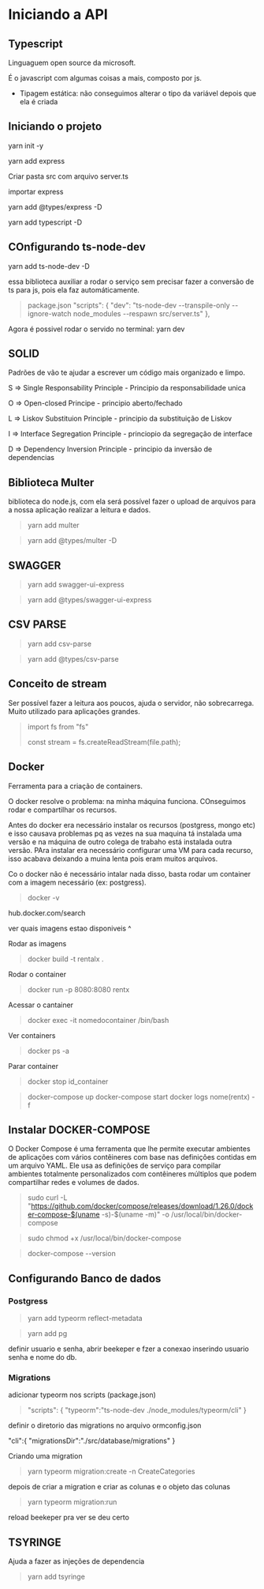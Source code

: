 # Iniciando a API

## Typescript
Linguaguem open source da microsoft.

É o javascript com algumas coisas a mais, composto por js.

-  Tipagem estática: não conseguimos alterar o tipo da variável depois que ela é criada

## Iniciando o projeto

yarn init -y

yarn add express


Criar pasta src com arquivo server.ts

importar express 

yarn add @types/express -D

yarn add typescript -D

## COnfigurando ts-node-dev

yarn add ts-node-dev -D

essa biblioteca auxiliar a rodar o serviço sem precisar fazer a conversão de ts para js, pois ela faz automáticamente.

> package.json
 "scripts": {
    "dev": "ts-node-dev --transpile-only --ignore-watch node_modules --respawn src/server.ts"
 },

 Agora é possivel rodar o servido no terminal: yarn dev


## SOLID

Padrões de vão te ajudar a escrever um código mais organizado e limpo.

S => Single Responsability Principle - Principio da responsabilidade unica

O => Open-closed Principe - principio aberto/fechado

L => Liskov Substituion Principle - principio da substituição de Liskov

I => Interface Segregation Principle - princiopio da segregação de interface

D => Dependency Inversion Principle - principio da inversão de dependencias


## Biblioteca Multer
biblioteca do node.js, com ela será possível fazer o upload de arquivos para a nossa aplicação realizar a leitura e dados.

> yarn add multer 

> yarn add @types/multer -D 

## SWAGGER
>yarn add swagger-ui-express

>yarn add @types/swagger-ui-express

## CSV PARSE

>yarn add csv-parse

>yarn add @types/csv-parse

## Conceito de stream
Ser possível fazer a leitura aos poucos, ajuda o servidor, não sobrecarrega. Muito utilizado para aplicações grandes.

>import fs from "fs"
>
>const stream = fs.createReadStream(file.path);

## Docker

Ferramenta para a criação de containers.

O docker resolve o problema: na minha máquina funciona. COnseguimos rodar e compartilhar os recursos.

Antes do docker era necessário instalar os recursos (postgress, mongo etc) e isso causava problemas pq as vezes na sua maquina tá instalada uma versão e na máquina de outro colega de trabaho está instalada outra versão. 
PAra instalar era necessário configurar uma VM para cada recurso, isso acabava deixando a muina lenta pois eram muitos arquivos.

Co o docker não é necessário intalar nada disso, basta rodar um container com a imagem necessário (ex: postgress).

> docker -v

hub.docker.com/search

ver quais imagens estao disponiveis ^

Rodar as imagens
>docker build -t rentalx .

Rodar o container
> docker run -p 8080:8080 rentx

Acessar o cantainer
>docker exec -it nomedocontainer /bin/bash

Ver containers
>docker ps -a

Parar container
>docker stop id_container

>docker-compose up
>docker-compose start
>docker logs nome(rentx) -f

## Instalar DOCKER-COMPOSE

O Docker Compose é uma ferramenta que lhe permite executar ambientes de aplicações com vários contêineres com base nas definições contidas em um arquivo YAML. Ele usa as definições de serviço para compilar ambientes totalmente personalizados com contêineres múltiplos que podem compartilhar redes e volumes de dados.


>sudo curl -L "https://github.com/docker/compose/releases/download/1.26.0/docker-compose-$(uname -s)-$(uname -m)" -o /usr/local/bin/docker-compose

>sudo chmod +x /usr/local/bin/docker-compose

>docker-compose --version


## Configurando Banco de dados

### Postgress

> yarn add typeorm reflect-metadata

> yarn add pg

definir usuario e senha, abrir beekeper e fzer a conexao inserindo usuario senha e nome do db.

### Migrations

adicionar typeorm nos scripts (package.json)

> "scripts": {
   > "typeorm":"ts-node-dev ./node_modules/typeorm/cli"
> } 

definir o diretorio das migrations no arquivo ormconfig.json

"cli":{
   "migrationsDir":"./src/database/migrations"
}


Criando uma migration

> yarn typeorm migration:create -n CreateCategories


depois de criar a migration e criar as colunas e o objeto das colunas

> yarn typeorm migration:run

reload beekeper pra ver se deu certo

## TSYRINGE
Ajuda a fazer as injeções de dependencia

> yarn add tsyringe